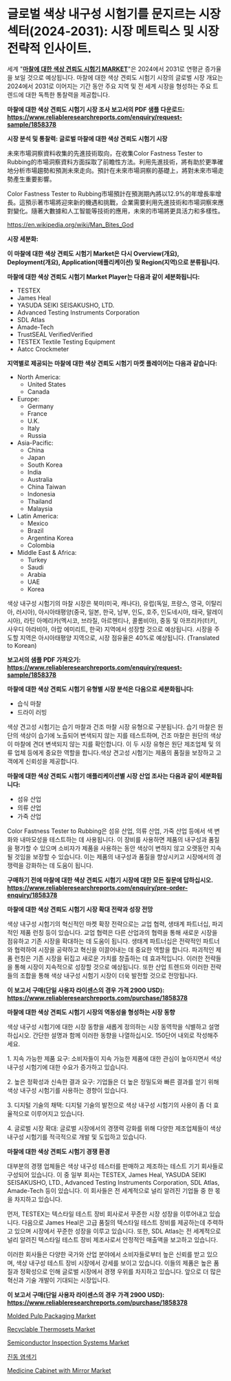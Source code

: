 <p><h1>글로벌 색상 내구성 시험기를 문지르는 시장 섹터(2024-2031): 시장 메트릭스 및 시장 전략적 인사이트.</h1></p><p>세계 "<strong><a href="https://www.reliableresearchreports.com/color-fastness-tester-to-rubbing-r1858378">마찰에 대한 색상 견뢰도 시험기 MARKET</a></strong>"은 2024에서 2031로 연평균 증가율을 보일 것으로 예상됩니다. 마찰에 대한 색상 견뢰도 시험기 시장의 글로벌 시장 개요는 2024에서 2031로 이어지는 기간 동안 주요 지역 및 전 세계 시장을 형성하는 주요 트렌드에 대한 독특한 통찰력을 제공합니다.</p>
<p><strong>마찰에 대한 색상 견뢰도 시험기 시장 조사 보고서의 PDF 샘플 다운로드: <a href="https://www.reliableresearchreports.com/enquiry/request-sample/1858378">https://www.reliableresearchreports.com/enquiry/request-sample/1858378</a></strong></p>
<p><strong>시장 분석 및 통찰력: 글로벌 마찰에 대한 색상 견뢰도 시험기 시장</strong></p>
<p><p>未來市場洞察資料收集的先進技術取向，在收集Color Fastness Tester to Rubbing的市場洞察資料方面採取了前瞻性方法。利用先進技術，將有助於更準確地分析市場趨勢和預測未來走向。預計在未來市場洞察的基礎上，將對未來市場走勢產生重要影響。</p><p>Color Fastness Tester to Rubbing市場預計在預測期內將以12.9%的年增長率增長。這預示著市場將迎來新的機遇和挑戰，企業需要利用先進技術和市場洞察來應對變化。隨著大數據和人工智能等技術的應用，未來的市場將更具活力和多樣性。</p></p>
<p><a href="%7CAUTHORITHY_DOMAIN_URL%7C">https://en.wikipedia.org/wiki/Man_Bites_God</a></p>
<p><strong>시장 세분화:</strong></p>
<p><strong>이 마찰에 대한 색상 견뢰도 시험기 Market은 다시 Overview(개요), Deployment(개요), Application(애플리케이션) 및 Region(지역)으로 분류됩니다.</strong></p>
<p><strong>마찰에 대한 색상 견뢰도 시험기 Market Player는 다음과 같이 세분화됩니다:</strong></p>
<p><ul><li>TESTEX</li><li>James Heal</li><li>YASUDA SEIKI SEISAKUSHO, LTD.</li><li>Advanced Testing Instruments Corporation</li><li>SDL Atlas</li><li>Amade-Tech</li><li>TrustSEAL VerifiedVerified</li><li>TESTEX Textile Testing Equipment</li><li>Aatcc Crockmeter</li></ul></p>
<p><strong>지역별로 제공되는 마찰에 대한 색상 견뢰도 시험기 마켓 플레이어는 다음과 같습니다:</strong></p>
<p><ul>
    <li>
        North America:
        <ul>
            <li>United States</li>
            <li>Canada</li>
        </ul>
    </li>
    <li>
        Europe:
        <ul>
            <li>Germany</li>
            <li>France</li>
            <li>U.K.</li>
            <li>Italy</li>
            <li>Russia</li>
        </ul>
    </li>
    <li>
        Asia-Pacific:
        <ul>
            <li>China</li>
            <li>Japan</li>
            <li>South Korea</li>
            <li>India</li>
            <li>Australia</li>
            <li>China Taiwan</li>
            <li>Indonesia</li>
            <li>Thailand</li>
            <li>Malaysia</li>
        </ul>
    </li>
    <li>
        Latin America:
        <ul>
            <li>Mexico</li>
            <li>Brazil</li>
            <li>Argentina Korea</li>
            <li>Colombia</li>
        </ul>
    </li>
    <li>
        Middle East & Africa:
        <ul>
            <li>Turkey</li>
            <li>Saudi</li>
            <li>Arabia</li>
            <li>UAE</li>
            <li>Korea</li>
        </ul>
    </li>
    </ul></p>
<p><p>색상 내구성 시험기의 마찰 시장은 북미(미국, 캐나다), 유럽(독일, 프랑스, 영국, 이탈리아, 러시아), 아시아태평양(중국, 일본, 한국, 남부, 인도, 호주, 인도네시아, 태국, 말레이시아), 라틴 아메리카(멕시코, 브라질, 아르헨티나, 콜롬비아), 중동 및 아프리카(터키, 사우디 아라비아, 아랍 에미리트, 한국) 지역에서 성장할 것으로 예상됩니다. 시장을 주도할 지역은 아시아태평양 지역으로, 시장 점유율은 40%로 예상됩니다.  (Translated to Korean)</p></p>
<p><strong>보고서의 샘플 PDF 가져오기: <a href="https://www.reliableresearchreports.com/enquiry/request-sample/1858378">https://www.reliableresearchreports.com/enquiry/request-sample/1858378</a></strong></p>
<p><strong>마찰에 대한 색상 견뢰도 시험기 유형별 시장 분석은 다음으로 세분화됩니다:</strong></p>
<p><ul><li>습식 마찰</li><li>드라이 러빙</li></ul></p>
<p><p>색상 견고성 시험기는 습기 마찰과 건조 마찰 시장 유형으로 구분됩니다. 습기 마찰은 원단의 색상이 습기에 노출되어 변색되지 않는 지를 테스트하며, 건조 마찰은 원단의 색상이 마찰에 견뎌 변색되지 않는 지를 확인합니다. 이 두 시장 유형은 원단 제조업체 및 의류 업체 등에게 중요한 역할을 합니다.색상 견고성 시험기는 제품의 품질을 보장하고 고객에게 신뢰성을 제공합니다.</p></p>
<p><strong>마찰에 대한 색상 견뢰도 시험기 애플리케이션별 시장 산업 조사는 다음과 같이 세분화됩니다:</strong></p>
<p><ul><li>섬유 산업</li><li>의류 산업</li><li>가죽 산업</li></ul></p>
<p><p>Color Fastness Tester to Rubbing은 섬유 산업, 의류 산업, 가죽 산업 등에서 색 변화와 내마모성을 테스트하는 데 사용됩니다. 이 장비를 사용하면 제품의 내구성과 품질을 평가할 수 있으며 소비자가 제품을 사용하는 동안 색상이 변하지 않고 오랫동안 지속될 것임을 보장할 수 있습니다. 이는 제품의 내구성과 품질을 향상시키고 시장에서의 경쟁력을 강화하는 데 도움이 됩니다.</p></p>
<p><strong>구매하기 전에 마찰에 대한 색상 견뢰도 시험기 시장에 대한 모든 질문에 답하십시오. <a href="https://www.reliableresearchreports.com/enquiry/pre-order-enquiry/1858378">https://www.reliableresearchreports.com/enquiry/pre-order-enquiry/1858378</a></strong></p>
<p><strong>마찰에 대한 색상 견뢰도 시험기 시장 확대 전략과 성장 전망</strong></p>
<p><p>색상 내구성 시험기의 혁신적인 마켓 확장 전략으로는 교업 협력, 생태계 파트너십, 파괴적인 제품 런칭 등이 있습니다. 교업 협력은 다른 산업과의 협력을 통해 새로운 시장을 점유하고 기존 시장을 확대하는 데 도움이 됩니다. 생태계 파트너십은 전략적인 파트너와 협력하여 시장을 공략하고 혁신을 이끌어내는 데 중요한 역할을 합니다. 파괴적인 제품 런칭은 기존 시장을 뒤집고 새로운 가치를 창출하는 데 효과적입니다. 이러한 전략들을 통해 시장이 지속적으로 성장할 것으로 예상됩니다. 또한 산업 트렌드와 이러한 전략들의 조합을 통해 색상 내구성 시험기 시장이 더욱 발전할 것으로 전망됩니다.</p></p>
<p><strong>이 보고서 구매(단일 사용자 라이센스의 경우 가격 2900 USD): <a href="https://www.reliableresearchreports.com/purchase/1858378">https://www.reliableresearchreports.com/purchase/1858378</a></strong></p>
<p><strong>마찰에 대한 색상 견뢰도 시험기 시장의 역동성을 형성하는 시장 동향</strong></p>
<p><p>색상 내구성 시험기에 대한 시장 동향을 새롭게 정의하는 시장 동역학을 식별하고 설명하십시오. 간단한 설명과 함께 이러한 동향을 나열하십시오. 150단어 내외로 작성해주세요.</p><p>1. 지속 가능한 제품 요구: 소비자들이 지속 가능한 제품에 대한 관심이 높아지면서 색상 내구성 시험기에 대한 수요가 증가하고 있습니다.</p><p>2. 높은 정확성과 신속한 결과 요구: 기업들은 더 높은 정밀도와 빠른 결과를 얻기 위해 색상 내구성 시험기를 사용하는 경향이 있습니다.</p><p>3. 디지털 기술의 채택: 디지털 기술의 발전으로 색상 내구성 시험기의 사용이 좀 더 효율적으로 이루어지고 있습니다.</p><p>4. 글로벌 시장 확대: 글로벌 시장에서의 경쟁력 강화를 위해 다양한 제조업체들이 색상 내구성 시험기를 적극적으로 개발 및 도입하고 있습니다.</p></p>
<p><strong>마찰에 대한 색상 견뢰도 시험기 경쟁 환경</strong></p>
<p><p>대부분의 경쟁 업체들은 색상 내구성 테스터를 판매하고 제조하는 테스트 기기 회사들로 구성되어 있습니다. 이 중 일부 회사는 TESTEX, James Heal, YASUDA SEIKI SEISAKUSHO, LTD., Advanced Testing Instruments Corporation, SDL Atlas, Amade-Tech 등이 있습니다. 이 회사들은 전 세계적으로 널리 알려진 기업들 중 한 몫을 차지하고 있습니다.</p><p>먼저, TESTEX는 텍스타일 테스트 장비 회사로서 꾸준한 시장 성장을 이루어내고 있습니다. 다음으로 James Heal은 고급 품질의 텍스타일 테스트 장비를 제공하는데 주력하고 있으며 시장에서 꾸준한 성장을 이루고 있습니다. 또한, SDL Atlas는 전 세계적으로 널리 알려진 텍스타일 테스트 장비 제조사로서 안정적인 매출액을 보고하고 있습니다.</p><p>이러한 회사들은 다양한 국가와 산업 분야에서 소비자들로부터 높은 신뢰를 받고 있으며, 색상 내구성 테스트 장비 시장에서 강세를 보이고 있습니다. 이들의 제품은 높은 품질과 정확성으로 인해 글로벌 시장에서 경쟁 우위를 차지하고 있습니다. 앞으로 더 많은 혁신과 기술 개발이 기대되는 시장입니다.</p></p>
<p><strong>이 보고서 구매(단일 사용자 라이센스의 경우 가격 2900 USD): <a href="https://www.reliableresearchreports.com/purchase/1858378">https://www.reliableresearchreports.com/purchase/1858378</a></strong></p>
<p><p><a href="https://medium.com/@diegomoen/global-molded-pulp-packaging-industry-research-report-competitive-landscape-market-size-regional-ddb0cd537910">Molded Pulp Packaging Market</a></p><p><a href="https://issuu.com/reportprime-2/docs/recyclable-thermosets-market-size-2_4da00b9f9f435e">Recyclable Thermosets Market</a></p><p><a href="https://github.com/RichRobinson5/Market-Research-Report-List-6/blob/main/semiconductor-inspection-systems-market.md">Semiconductor Inspection Systems Market</a></p><p><a href="https://github.com/sougarounis/Market-Research-Report-List-6/blob/main/6498340108232.md">진동 염색기</a></p><p><a href="https://medium.com/@barbarakbess8920/strategic-insights-into-global-medicine-cabinet-with-mirror-market-trends-2024-2031-covered-in-1c8744b949c0">Medicine Cabinet with Mirror Market</a></p></p>